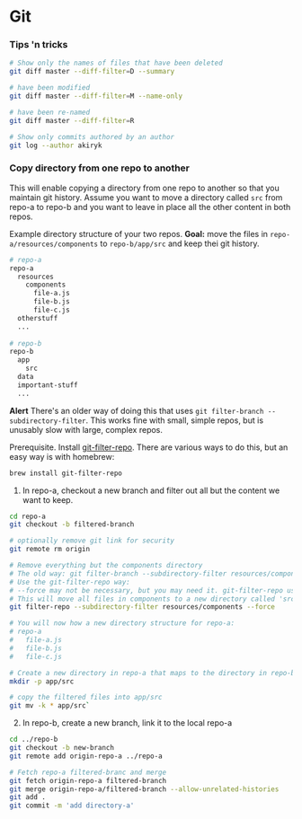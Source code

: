 # Git

### Tips 'n tricks
```sh
# Show only the names of files that have been deleted
git diff master --diff-filter=D --summary

# have been modified
git diff master --diff-filter=M --name-only

# have been re-named
git diff master --diff-filter=R 

# Show only commits authored by an author
git log --author akiryk
```

### Copy directory from one repo to another
This will enable copying a directory from one repo to another so that you maintain git history.
Assume you want to move a directory called `src` from repo-a to repo-b and you want to leave in place all the other content in both repos.

Example directory structure of your two repos. **Goal:** move the files in `repo-a/resources/components` to `repo-b/app/src` and keep thei git history.
```sh
# repo-a
repo-a
  resources
    components
      file-a.js
      file-b.js
      file-c.js
  otherstuff
  ...
  
# repo-b
repo-b
  app
    src
  data
  important-stuff
  ...
```

**Alert** There's an older way of doing this that uses `git filter-branch --subdirectory-filter`. This works fine with small, simple repos, but is unusably slow with large, complex repos. 

Prerequisite. Install [git-filter-repo](https://github.com/newren/git-filter-repo). There are various ways to do this, but an easy way is with homebrew:
```sh
brew install git-filter-repo
```

1. In repo-a, checkout a new branch and filter out all but the content we want to keep.
```sh
cd repo-a
git checkout -b filtered-branch

# optionally remove git link for security
git remote rm origin

# Remove everything but the components directory
# The old way: git filter-branch --subdirectory-filter resources/components -- --all
# Use the git-filter-repo way:
# --force may not be necessary, but you may need it. git-filter-repo uses various tactics to make clear its actions are destructive.
# This will move all files in components to a new directory called 'src' and will replace all tags with the 'new-module' tag.
git filter-repo --subdirectory-filter resources/components --force

# You will now how a new directory structure for repo-a:
# repo-a
#   file-a.js
#   file-b.js 
#   file-c.js

# Create a new directory in repo-a that maps to the directory in repo-b.
mkdir -p app/src

# copy the filtered files into app/src 
git mv -k * app/src`
```

2. In repo-b, create a new branch, link it to the local repo-a 
```sh
cd ../repo-b
git checkout -b new-branch
git remote add origin-repo-a ../repo-a

# Fetch repo-a filtered-branc and merge
git fetch origin-repo-a filtered-branch
git merge origin-repo-a/filtered-branch --allow-unrelated-histories
git add .
git commit -m 'add directory-a'
```
